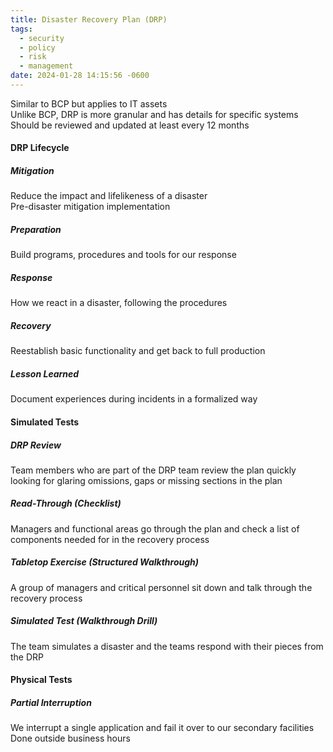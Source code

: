 ```yaml
---
title: Disaster Recovery Plan (DRP)
tags:
  - security
  - policy
  - risk
  - management
date: 2024-01-28 14:15:56 -0600
---
```


Similar to BCP but applies to IT assets  
Unlike BCP, DRP is more granular and has details for specific systems  
Should be reviewed and updated at least every 12 months

#### DRP Lifecycle

##### Mitigation
Reduce the impact and lifelikeness of a disaster  
Pre-disaster mitigation implementation

##### Preparation  
Build programs, procedures and tools for our response

##### Response
How we react in a disaster, following the procedures

##### Recovery
Reestablish basic functionality and get back to full production

##### Lesson Learned
Document experiences during incidents in a formalized way

#### Simulated Tests

##### DRP Review
Team members who are part of the DRP team review the plan quickly looking for glaring omissions, gaps or missing sections in the plan

##### Read-Through (Checklist)
Managers and functional areas go through the plan and check a list of components needed for in the recovery process

##### Tabletop Exercise (Structured Walkthrough)
A group of managers and critical personnel sit down and talk through the recovery process

##### Simulated Test (Walkthrough Drill)
The team simulates a disaster and the teams respond with their pieces from the DRP

#### Physical Tests

##### Partial Interruption
We interrupt a single application and fail it over to our secondary facilities  
Done outside business hours
